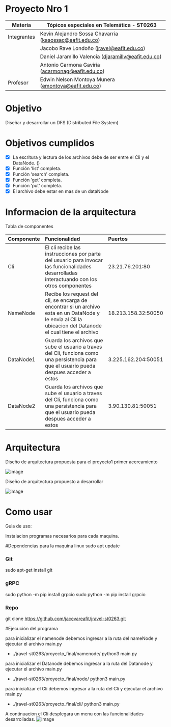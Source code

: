 # Proyecto Nro 1


| Materia  | Tópicos especiales en Telemática - ST0263 |
| ------------- | ------------- |
| Integrantes  |  Kevin Alejandro Sossa Chavarria (kasossac@eafit.edu.co) |
|  | Jacobo Rave Londoño (jravel@eafit.edu.co)  |
|   | Daniel Jaramillo Valencia (djaramillv@eafit.edu.co) |
|   | Antonio Carmona Gaviria (acarmonag@eafit.edu.co) |
| Profesor  | Edwin Nelson Montoya Munera (emontoya@eafit.edu.co) |


# Objetivo

Diseñar y desarrollar un DFS (Distributed File System) 

# Objetivos cumplidos

- [x] La escritura y lectura de los archivos debe de ser entre el Cli y el DataNode. ()
- [x] Función ‘list’ completa.
- [x] Función ‘search’ completa.
- [x] Función ‘get’ completa.
- [x] Función ‘put’ completa.
- [x] El archivo debe estar en mas de un dataNode

# Informacion de la arquitectura

Tabla de componentes


| Componente | Funcionalidad | Puertos |
| :---         |     :---     |          :--- |
| Cli   | El cli recibe las instrucciones por parte del usuario para invocar las funcionalidades desarrolladas interactuando con los otros componentes      | 23.21.76.201:80    |
| NameNode    | Recibe los request del cli, se encarga de encontrar si un archivo esta en un DataNode y le envia al Cli la ubicacion del Datanode el cual tiene el archivo       |  18.213.158.32:50050     |
| DataNode1    | Guarda los archivos que sube el usuario a traves del Cli, funciona como una persistencia para que el usuario pueda despues acceder a estos      | 3.225.162.204:50051    |
| DataNode2     | Guarda los archivos que sube el usuario a traves del Cli, funciona como una persistencia para que el usuario pueda despues acceder a estos      | 3.90.130.81:50051     |


# Arquitectura

Diseño de arquitectura propuesta para el proyecto1 primer acercamiento

![image](https://github.com/jacevareafit/jravel-st0263/assets/68928490/8e5e00ae-e550-4e66-b4b5-99e7d7deebcd)

Diseño de arquitectura propuesto a desarrollar

![image](https://github.com/jacevareafit/jravel-st0263/assets/68928490/482c95e5-67f1-43f6-a65b-e03eb79100ad)

# Como usar

Guia de uso:

Instalacion programas necesarios para cada maquina.

#Dependencias para la maquina linux
sudo apt update

### Git
sudo apt-get install git

### gRPC
sudo python -m pip install grpcio
sudo python -m pip install grpcio

### Repo
git clone https://github.com/jacevareafit/jravel-st0263.git

#Ejecución del programa

para inicializar el namenode debemos ingresar a la ruta del nameNode y ejecutar el archivo main.py
  - ./jravel-st0263/proyecto_final/namenode/ python3 main.py

para inicializar el Datanode debemos ingresar a la ruta del Datanode y ejecutar el archivo main.py
  - ./jravel-st0263/proyecto_final/node/ python3 main.py

para inicializar el Cli debemos ingresar a la ruta del Cli y ejecutar el archivo main.py
  - ./jravel-st0263/proyecto_final/cli/ python3 main.py

A continuacion el Cli desplegara un menu con las funcionalidades desarrolladas.
![image](https://github.com/jacevareafit/jravel-st0263/assets/68928490/65886bf9-3033-4425-8544-51292b93406c)









